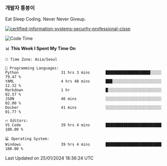 ### 개발자 통붕이
Eat Sleep Coding.
Never Never Giveup.

[![certified-information-systems-security-professional-cissp](https://user-images.githubusercontent.com/44606727/157613689-acd84ec6-5f8f-4e79-89d9-a8d51f033634.png)](https://www.credly.com/badges/f394a010-85a0-450b-9136-8043af01d71c/public_url)

<!--START_SECTION:waka-->
![Code Time](http://img.shields.io/badge/Code%20Time-2%2C452%20hrs%2018%20mins-blue)

📊 **This Week I Spent My Time On** 

```text
🕑︎ Time Zone: Asia/Seoul

💬 Programming Languages: 
Python                   31 hrs 3 mins       ████████████████████░░░░░   79.47 % 
YAML                     4 hrs 48 mins       ███░░░░░░░░░░░░░░░░░░░░░░   12.32 % 
Markdown                 1 hr                █░░░░░░░░░░░░░░░░░░░░░░░░   02.57 % 
JSON                     46 mins             ░░░░░░░░░░░░░░░░░░░░░░░░░   02.00 % 
Docker                   41 mins             ░░░░░░░░░░░░░░░░░░░░░░░░░   01.77 % 

🔥 Editors: 
VS Code                  39 hrs 4 mins       █████████████████████████   100.00 % 

💻 Operating System: 
Windows                  39 hrs 4 mins       █████████████████████████   100.00 % 
```


 Last Updated on 25/01/2024 18:36:24 UTC
<!--END_SECTION:waka-->
